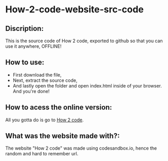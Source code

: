 # How-2-code-website-src-code
## Discription:
This is the source code of How 2 code, exported to github so that you can use it anywhere, OFFLINE!
## How to use:
* First download the file,
* Next, extract the source code,
* And lastly open the folder and open index.html inside of your browser.
And you're done!
## How to acess the online version:
All you gotta do is go to [How 2 code](https://ko9j3p.csb.app/).
## What was the website made with?:
The website "How 2 code" was made using codesandbox.io, hence the random and hard to remember url.
